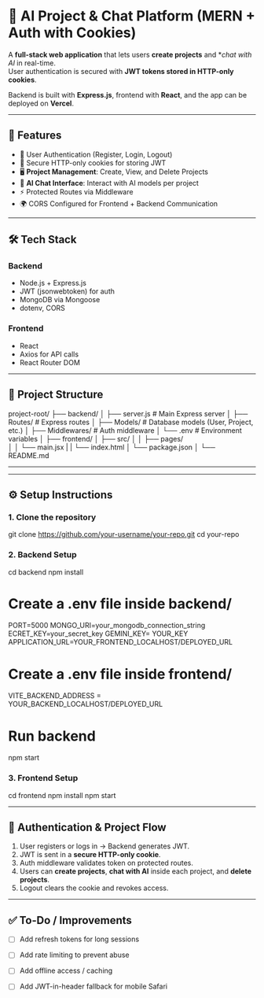 # 🚀 AI Project & Chat Platform (MERN + Auth with Cookies)

A **full-stack web application** that lets users **create projects** and **chat with AI* in real-time.  
User authentication is secured with **JWT tokens stored in HTTP-only cookies**.  

Backend is built with **Express.js**, frontend with **React**, and the app can be deployed on **Vercel**.

---

## 📌 Features
- 🔐 User Authentication (Register, Login, Logout)
- 🍪 Secure HTTP-only cookies for storing JWT
- 🖥️ **Project Management**: Create, View, and Delete Projects
- 🤖 **AI Chat Interface**: Interact with AI models per project
- ⚡ Protected Routes via Middleware
- 🌍 CORS Configured for Frontend + Backend Communication

---

## 🛠️ Tech Stack
### Backend
- Node.js + Express.js
- JWT (jsonwebtoken) for auth
- MongoDB via Mongoose
- dotenv, CORS

### Frontend
- React
- Axios for API calls
- React Router DOM

---

## 📂 Project Structure
project-root/
├── backend/
│   ├── server.js        # Main Express server
│   ├── Routes/          # Express routes
│   ├── Models/          # Database models (User, Project, etc.)
│   ├── Middlewares/     # Auth middleware
│   └── .env             # Environment variables
│
├── frontend/
│   ├── src/
│   │   ├── pages/       
│   │   └── main.jsx
|   |   └── index.html
│   └── package.json
│
└── README.md

---


---

## ⚙️ Setup Instructions

### 1. Clone the repository
git clone https://github.com/your-username/your-repo.git
cd your-repo

### 2. Backend Setup
cd backend
npm install

# Create a .env file inside backend/
PORT=5000
MONGO_URI=your_mongodb_connection_string
ECRET_KEY=your_secret_key
GEMINI_KEY= YOUR_KEY
APPLICATION_URL=YOUR_FRONTEND_LOCALHOST/DEPLOYED_URL

# Create a .env file inside frontend/

VITE_BACKEND_ADDRESS = YOUR_BACKEND_LOCALHOST/DEPLOYED_URL

# Run backend
npm start

### 3. Frontend Setup
cd frontend
npm install
npm start

---

## 🔑 Authentication & Project Flow
1. User registers or logs in → Backend generates JWT.
2. JWT is sent in a **secure HTTP-only cookie**.
3. Auth middleware validates token on protected routes.
4. Users can **create projects**, **chat with AI** inside each project, and **delete projects**.
5. Logout clears the cookie and revokes access.


---

## ✅ To-Do / Improvements
- [ ] Add refresh tokens for long sessions  
- [ ] Add rate limiting to prevent abuse  
- [ ] Add offline access / caching  
- [ ] Add JWT-in-header fallback for mobile Safari  



